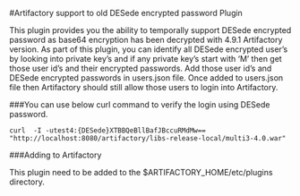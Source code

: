 #Artifactory support to old DESede encrypted password  Plugin

This plugin provides you the ability to temporally support DESede encrypted password as base64 encryption has been decrypted with 4.9.1 Artifactory version. As part of this plugin, you can identify all DESede encrypted user’s by looking into private key’s and if any private key’s start with ‘M’ then get those user id’s and their encrypted passwords. Add those user id’s and DESede encrypted passwords in users.json file. Once added to users.json file then Artifactory should still allow those users to login into Artifactory.

###You can use below curl command to verify the login using DESede password.

    curl  -I -utest4:{DESede}XTBBQeBllBafJBccuRMdMw==  "http://localhost:8080/artifactory/libs-release-local/multi3-4.0.war"

###Adding to Artifactory

This plugin need to be added to the $ARTIFACTORY_HOME/etc/plugins directory.

